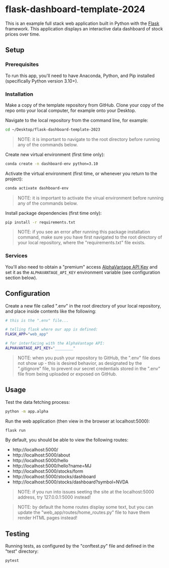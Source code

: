 # flask-dashboard-template-2024

This is an example full stack web application built in Python with the [Flask](https://github.com/prof-rossetti/intro-to-python/blob/main/notes/python/packages/flask.md) framework. This application displays an interactive data dashboard of stock prices over time.

## Setup

### Prerequisites

To run this app, you'll need to have Anaconda, Python, and Pip installed (specifically Python version 3.10+).

### Installation

Make a copy of the template repository from GitHub. Clone your copy of the repo onto your local computer, for example onto your Desktop.

Navigate to the local repository from the command line, for example:

```sh
cd ~/Desktop/flask-dashboard-template-2023
```

> NOTE: it is important to navigate to the root directory before running any of the commands below.


Create new virtual environment (first time only):

```sh
conda create -n dashboard-env python=3.10
```

Activate the virtual environment (first time, or whenever you return to the project):

```sh
conda activate dashboard-env
```

> NOTE: it is important to activate the virual environment before running any of the commands below.

Install package dependencies (first time only):

```sh
pip install -r requirements.txt
```

> NOTE: if you see an error after running this package installation command, make sure you have first navigated to the root directory of your local repository, where the "requirements.txt" file exists.

### Services

You'll also need to obtain a "premium" access [AlphaVantage API Key](https://www.alphavantage.co/support/#api-key) and set it as the `ALPHAVANTAGE_API_KEY` environment variable (see configuration section below).


## Configuration

Create a new file called ".env" in the root directory of your local repository, and place inside contents like the following:


```sh
# this is the ".env" file...

# telling flask where our app is defined:
FLASK_APP="web_app"

# for interfacing with the AlphaVantage API:
ALPHAVANTAGE_API_KEY="________"
```

> NOTE: when you push your repository to GitHub, the ".env" file does not show up - this is desired behavior, as designated by the ".gitignore" file, to prevent our secret credentials stored in the ".env" file from being uploaded or exposed on GitHub.


## Usage

Test the data fetching process:

```sh
python -m app.alpha
```

Run the web application (then view in the browser at localhost:5000):

```sh
flask run
```

By default, you should be able to view the following routes:

  + http://localhost:5000/
  + http://localhost:5000/about
  + http://localhost:5000/hello
  + http://localhost:5000/hello?name=MJ
  + http://localhost:5000/stocks/form
  + http://localhost:5000/stocks/dashboard
  + http://localhost:5000/stocks/dashboard?symbol=NVDA

> NOTE: if you run into issues seeting the site at the localhost:5000 address, try 127.0.0.1:5000 instead!

> NOTE: by default the home routes display some text, but you can update the "web_app/routes/home_routes.py" file to have them render HTML pages instead!

## Testing

Running tests, as configured by the "conftest.py" file and defined in the "test" directory:

```sh
pytest
```
